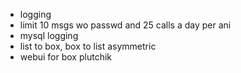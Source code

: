 * logging
* limit 10 msgs wo passwd and 25 calls a day per ani
* mysql logging
* list to box, box to list asymmetric
* webui for box plutchik
